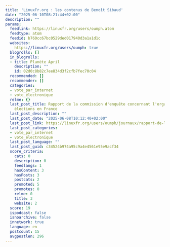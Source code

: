 ```yaml
---
title: 'LinuxFr.org : les contenus de Benoît Sibaud'
date: "2025-06-10T08:21:44+02:00"
description: ""
params:
  feedlink: https://linuxfr.org/users/oumph.atom
  feedtype: atom
  feedid: b760cc67bc0529ded017940d3a1a1d1c
  websites:
    https://linuxfr.org/users/oumph: true
  blogrolls: []
  in_blogrolls:
  - title: Planète April
    description: ""
    id: 02d0c8b82c7ee834d3f2cfb7fec70c04
  recommended: []
  recommender: []
  categories:
  - vote_par_internet
  - vote_électronique
  relme: {}
  last_post_title: Rapport de la commission d'enquête concernant l'organisation des
    élections en France
  last_post_description: ""
  last_post_date: "2025-06-08T10:12:40+02:00"
  last_post_link: https://linuxfr.org/users/oumph/journaux/rapport-de-la-commission-d-enquete-concernant-l-organisation-des-elections-en-france
  last_post_categories:
  - vote_par_internet
  - vote_électronique
  last_post_language: ""
  last_post_guid: c34524b974a95c9a4e4561e95e9acf34
  score_criteria:
    cats: 0
    description: 0
    feedlangs: 1
    hasContent: 3
    hasPosts: 3
    postcats: 2
    promoted: 5
    promotes: 0
    relme: 0
    title: 3
    website: 2
  score: 19
  ispodcast: false
  isnoarchive: false
  innetwork: true
  language: en
  postcount: 15
  avgpostlen: 296
---
```

